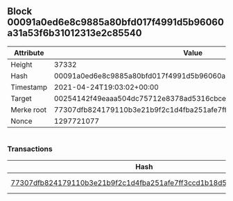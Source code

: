 ## Block 00091a0ed6e8c9885a80bfd017f4991d5b96060a31a53f6b31012313e2c85540

Attribute | Value
--- | ---
Height | 37332
Hash | 00091a0ed6e8c9885a80bfd017f4991d5b96060a31a53f6b31012313e2c85540
Timestamp | 2021-04-24T19:03:02+00:00
Target | 00254142f49eaaa504dc75712e8378ad5316cbcead634704b3734b6271167cc4
Merke root | 77307dfb824179110b3e21b9f2c1d4fba251afe7ff3ccd1b18d565a2b44176df
Nonce | 1297721077

```

```

### Transactions

Hash | Amount
--- | ---
[77307dfb824179110b3e21b9f2c1d4fba251afe7ff3ccd1b18d565a2b44176df](77307dfb824179110b3e21b9f2c1d4fba251afe7ff3ccd1b18d565a2b44176df.md) | 10.00000000 SKEPTI 
